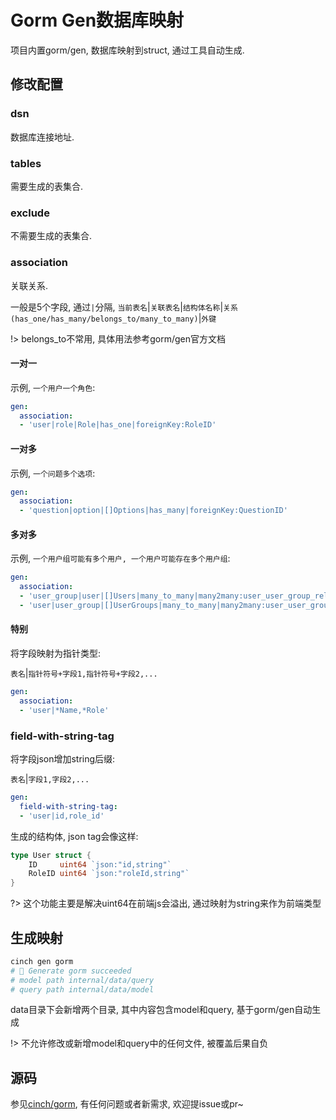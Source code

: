 # Gorm Gen数据库映射

项目内置gorm/gen, 数据库映射到struct, 通过工具自动生成.

## 修改配置

### dsn

数据库连接地址.

### tables

需要生成的表集合.

### exclude

不需要生成的表集合.

### association

关联关系.

一般是5个字段, 通过`|`分隔, `当前表名`|`关联表名`|`结构体名称`|`关系(has_one/has_many/belongs_to/many_to_many)`|`外键`

!> belongs_to不常用, 具体用法参考gorm/gen官方文档

#### 一对一

示例, `一个用户一个角色`:

```yml
gen:
  association:
  - 'user|role|Role|has_one|foreignKey:RoleID'
```

#### 一对多

示例, `一个问题多个选项`:

```yml
gen:
  association:
  - 'question|option|[]Options|has_many|foreignKey:QuestionID'
```

#### 多对多

示例, `一个用户组可能有多个用户, 一个用户可能存在多个用户组`:

```yml
gen:
  association:
  - 'user_group|user|[]Users|many_to_many|many2many:user_user_group_relation'
  - 'user|user_group|[]UserGroups|many_to_many|many2many:user_user_group_relation'
```

#### 特别

将字段映射为指针类型:

`表名`|`指针符号+字段1,指针符号+字段2,...`

```yml
gen:
  association:
  - 'user|*Name,*Role'
```

### field-with-string-tag

将字段json增加string后缀:

`表名`|`字段1,字段2,...`

```yml
gen:
  field-with-string-tag:
  - 'user|id,role_id'
```

生成的结构体, json tag会像这样:

```go
type User struct {
	ID     uint64 `json:"id,string"`
	RoleID uint64 `json:"roleId,string"`
}
```

?> 这个功能主要是解决uint64在前端js会溢出, 通过映射为string来作为前端类型

## 生成映射

```bash
cinch gen gorm
# 🍺 Generate gorm succeeded
# model path internal/data/query
# query path internal/data/model
```

data目录下会新增两个目录, 其中内容包含model和query, 基于gorm/gen自动生成

!> 不允许修改或新增model和query中的任何文件, 被覆盖后果自负

## 源码

参见[cinch/gorm](https://github.com/go-cinch/cinch/blob/dev/cmd/cinch/internal/gen/gorm/gorm.go), 有任何问题或者新需求, 欢迎提issue或pr~